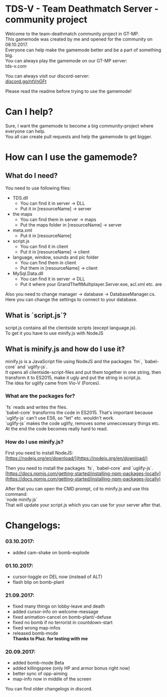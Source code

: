 # TDS-V - Team Deathmatch Server - community project 

Welcome to the team-deathmatch community project in GT-MP.  
This gamemode was created by me and opened for the community on 08.10.2017.  
Everyone can help make the gamemode better and be a part of something big.  
You can always play the gamemode on our GT-MP server:  
tds-v.com

You can always visit our discord-server:  
[discord.gg/ntVnGFt](discord.gg/ntVnGFt)

Please read the readme before trying to use the gamemode!


# Can I help?

Sure, I want the gamemode to become a big community-project where everyone can help.  
You all can create pull requests and help the gamemode to get bigger.  


# How can I use the gamemode?

## What do I need?

You need to use following files:
- TDS.dll 
  - You can find it in server -> DLL
  - Put it in [resourceName] -> server
- the maps
  - You can find them in server -> maps
  - Put the maps folder in [resourceName] -> server 
- meta.xml
  - Put it in [resourceName]
- script.js
  - You can find it in client
  - Put it in [resourceName] -> client 
- language, window, sounds and pic folder
  - You can find them in client
  - Put them in [resourceName] -> client
- MySql.Data.dll 
  - You can find it in server -> DLL
  - Put it where your GrandTheftMultiplayer.Server.exe, acl.xml etc. are
  
Also you need to change manager -> database -> DatabaseManager.cs.  
Here you can change the settings to connect to your database.  
  

## What is ´script.js´? 

script.js contains all the clientside scripts (except language.js).  
To get it you have to use minify.js with NodeJS  


## What is minify.js and how do I use it?

minify.js is a JavaScript file using NodeJS and the packages ´fm´, ´babel-core´ and ´uglify-js´.  
It opens all clientside-script-files and put them together in one string, then transform it to ES2015, make it ugly and put the string in script.js.  
The idea for uglify came from Vio-V (Forces).  

### What are the packages for?

´fs´ reads and writes the files.  
´babel-core´ transforms the code in ES2015. That's important because ´uglify-js´ can't use ES6, so "let" etc. wouldn't work.  
´uglify-js´ makes the code uglify, removes some unneccessary things etc. At the end the code becomes really hard to read.  

### How do I use minify.js?

First you need to install NodeJS:  
[https://nodejs.org/en/download/](https://nodejs.org/en/download/)  

Then you need to install the packages ´fs´, ´babel-core´ and ´uglify-js´.  
[https://docs.npmjs.com/getting-started/installing-npm-packages-locally](https://docs.npmjs.com/getting-started/installing-npm-packages-locally)

After that you can open the CMD prompt, cd to minify.js and use this command:  
´node minify.js´  
That will update your script.js which you can use for your server after that.  


# Changelogs:

### 03.10.2017:
- added cam-shake on bomb-explode  

### 01.10.2017:
- cursor-toggle on DEL now (instead of ALT)  
- flash blip on bomb-plant  

### 21.09.2017:
- fixed many things on lobby-leave and death    
- added cursor-info on welcome-message   
- fixed animation-cancel on bomb-plant/-defuse  
- fixed no bomb if no terrorist in countdown-start  
- fixed wrong map-infos  
- released bomb-mode  
**Thanks to Pluz. for testing with me**  

### 20.09.2017:
- added bomb-mode Beta  
- added killingspree (only HP and armor bonus right now)  
- better sync of opp-aiming  
- map-info now in middle of the screen  

You can find older changelogs in discord.




